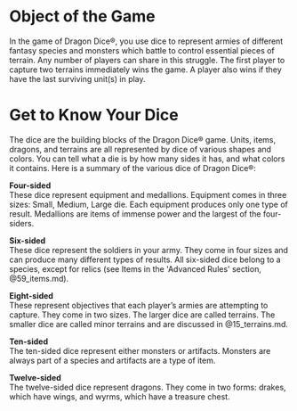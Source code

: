 # Object of the Game

In the game of Dragon Dice®, you use dice to represent armies of different fantasy species and monsters which battle to control essential pieces of terrain. Any number of players can share in this struggle. The first player to capture two terrains immediately wins the game. A player also wins if they have the last surviving unit(s) in play.

# Get to Know Your Dice

The dice are the building blocks of the Dragon Dice® game. Units, items, dragons, and terrains are all represented by dice of various shapes and colors. You can tell what a die is by how many sides it has, and what colors it contains. Here is a summary of the various dice of Dragon Dice®:

**Four-sided**  
These dice represent equipment and medallions. Equipment comes in three sizes: Small, Medium, Large die. Each equipment produces only one type of result. Medallions are items of immense power and the largest of the four-siders.

**Six-sided**  
These dice represent the soldiers in your army. They come in four sizes and can produce many different types of results. All six-sided dice belong to a species, except for relics (see Items in the 'Advanced Rules' section, @59_items.md).

**Eight-sided**  
These represent objectives that each player’s armies are attempting to capture. They come in two sizes. The larger dice are called terrains. The smaller dice are called minor terrains and are discussed in @15_terrains.md.

**Ten-sided**  
The ten-sided dice represent either monsters or artifacts. Monsters are always part of a species and artifacts are a type of item.

**Twelve-sided**  
The twelve-sided dice represent dragons. They come in two forms: drakes, which have wings, and wyrms, which have a treasure chest.